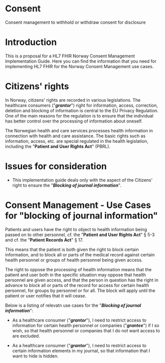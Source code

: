 # Consent
Consent management to withhold or withdraw consent for disclosure

# Introduction
This is a proposal for a HL7 FHIR Norway Consent Management Implementation Guide. Here you can find the information that you need for implementing HL7 FHIR for the Norway Consent Management use cases.

# Citizens' rights
In Norway, citizens' rights are recorded in various legislations. The healthcare consumers ("***grantor***") right for information, access, correction, deletion and blocking of information is central to the EU Privacy Regulation. One of the main reasons for the regulation is to ensure that the individual has better control over the processing of information about oneself.

The Norwegian health and care services processes health information in connection with health and care assistance. The basic rights such as information, access, etc. are special regulated in the health legislation, including the "__Patient and User Rights Act__" (PBRL).

# Issues for consideration
- This implementation guide deals only with the aspect of the Citizens' right to ensure the "***Blocking of journal information***".


# Consent Management - Use Cases for "blocking of journal information"
Patients and users have the right to object to health information being passed on to other personnel, cf. the "__Patient and User Rights Act__" § 5-3 and cf. the "__Patient Records Act__" § 17.

This means that the patient is both given the right to block certain information, and to block all or parts of the medical record against certain health personnel or groups of health personnel being given access.

The right to oppose the processing of health information means that the patient and user both in the specific situation may oppose that health personnel are given access, and that the person in question has the right in advance to block all or parts of the record for access for certain health personnel, for groups by personnel or for all. The block will apply until the patient or user notifies that it will cease.

Below is a listing of relevatn use cases for the "***Blocking of journal information***":

- As a healthcare consumer ("***grantor***"), I need to restrict access to information for certain health personnel or companies ("***grantee***") if I so wish, so that health personnel or companies that I do not want access to are excluded.

- As a healthcare consumer ("***grantor***"), I need to restrict access to certain information elements in my journal, so that information that I want to hide is hidden.
